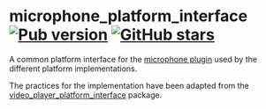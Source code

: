 # microphone_platform_interface [![Pub version](https://img.shields.io/pub/v/microphone_platform_interface.svg)](https://pub.dev/packages/microphone_platform_interface) [![GitHub stars](https://img.shields.io/github/stars/creativecreatorormaybenot/microphone.svg)](https://github.com/creativecreatorormaybenot/microphone)

A common platform interface for the [microphone plugin][microphone GitHub] used by the different
platform implementations.

The practices for the implementation have been adapted from the [video_player_platform_interface]
package.

[microphone GitHub]: https://github.com/creativecreatorormaybenot/microphone
[video_player_platform_interface]: https://github.com/flutter/plugins/tree/master/packages/video_player/video_player_platform_interface
